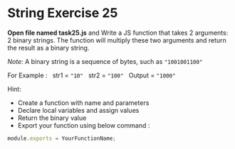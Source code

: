 # String Exercise 25

**Open file named task25.js** and Write a JS function that takes 2 arguments: 2 binary strings. The function will multiply these two arguments and return the result as a binary string.

_Note_: A binary string is a sequence of bytes, such as `"1001001100"`

For Example :   
str1 = `"10"`  
str2 = `"100"`  
Output = `"1000"`

Hint:

- Create a function with name and parameters
- Declare local variables and assign values
- Return the binary value
- Export your function using below command :

```js
module.exports = YourFunctionName;
```